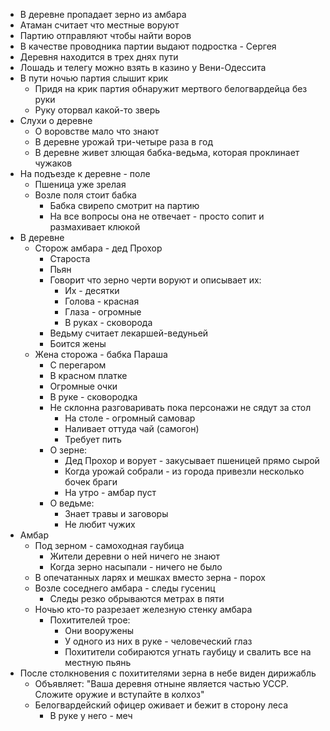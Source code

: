 *   В деревне пропадает зерно из амбара
*   Атаман считает что местные воруют
*   Партию отправляют чтобы найти воров
*   В качестве проводника партии выдают подростка - Сергея
*   Деревня находится в трех днях пути
*   Лошадь и телегу можно взять в казино у Вени-Одессита
*   В пути ночью партия слышит крик
    *   Придя на крик партия обнаружит мертвого белогвардейца без руки
    *   Руку оторвал какой-то зверь
*   Слухи о деревне
    *   О воровстве мало что знают
    *   В деревне урожай три-четыре раза в год
    *   В деревне живет злющая бабка-ведьма, которая проклинает чужаков
*   На подъезде к деревне - поле
    *   Пшеница уже зрелая
    *   Возле поля стоит бабка
        *   Бабка свирепо смотрит на партию
        *   На все вопросы она не отвечает - просто сопит и размахивает клюкой
*   В деревне
    *   Сторож амбара - дед Прохор
        *   Староста
        *   Пьян
        *   Говорит что зерно черти воруют и описывает их:
            *   Их - десятки
            *   Голова - красная
            *   Глаза - огромные
            *   В руках - сковорода
        *   Ведьму считает лекаршей-ведуньей
        *   Боится жены
    *   Жена сторожа - бабка Параша
        *   С перегаром
        *   В красном платке
        *   Огромные очки
        *   В руке - сковородка
        *   Не склонна разговаривать пока персонажи не сядут за стол
            *   На столе - огромный самовар
            *   Наливает оттуда чай (самогон)
            *   Требует пить
        *   О зерне:
            *   Дед Прохор и ворует - закусывает пшеницей прямо сырой
            *   Когда урожай собрали - из города привезли несколько бочек браги
            *   На утро - амбар пуст
        *   О ведьме:
            *   Знает травы и заговоры
            *   Не любит чужих
*   Амбар
    *   Под зерном - самоходная гаубица
        *   Жители деревни о ней ничего не знают
        *   Когда зерно насыпали - ничего не было
    *   В опечатанных ларях и мешках вместо зерна - порох
    *   Возле соседнего амбара - следы гусениц
        *   Следы резко обрываются метрах в пяти
    *   Ночью кто-то разрезает железную стенку амбара
        *   Похитителей трое:
            *   Они вооружены
            *   У одного из них в руке - человеческий глаз
            *   Похитители собираются угнать гаубицу и свалить все на местную пьянь
*   После столкновения с похитителями зерна в небе виден дирижабль
    *   Объявляет:  "Ваша деревня отныне является частью УССР. Сложите оружие и вступайте в колхоз"
    *   Белогвардейский офицер оживает и бежит в сторону леса
        *   В руке у него - меч   
            
